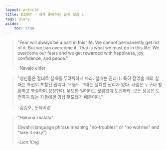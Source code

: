 ```yaml
---
layout: article
title: DIARY - 내가 좋아하는 글귀 모음 1
tags: diary
aside:
    toc: true
---
```


> "Fear will always be a part in this life. We cannot permanently get rid of it. But we can overcome it. That is what we must do in this life. We overcome our fears and we get rewarded with happiness, joy, confidence, and peace." 
>
> -Navajo elder

> "청년들은 절대로 실패를 두려워하지 마라. 실패는 권리다. 특히 젊었을 때의 실패는 특권이 포함된 권리다. 오늘도 그대는 실패할 권리가 있다. 사람은 누구나 방황하고 좌절하며 성장한다. 무모한 일이라도 끊임없이 도전하라. 모든 성공은 도전하지 않는 자들에겐 항상 무모했기 때문이다."
>
> -김승호, *돈의속성* 

> "Hakuna-matata" 
>
> (Swahili language phrase meaning "no-troubles" or "no worries" and "take it easy")
>
> -*Lion King* 


